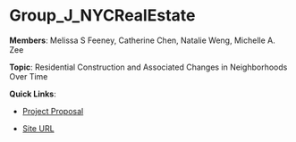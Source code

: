 # Group_J_NYCRealEstate

**Members**: Melissa S Feeney, Catherine Chen, Natalie Weng, Michelle A. Zee

**Topic**: Residential Construction and Associated Changes in Neighborhoods Over Time

**Quick Links**:

* [Project Proposal](https://github.com/QMSS-G5063-2021/Group_J_NYCRealEstate/blob/main/DataViz%20Team%20J%20Project%20Proposal.pdf)

* [Site URL](https://yjw2106.shinyapps.io/GroupJNYC/)
